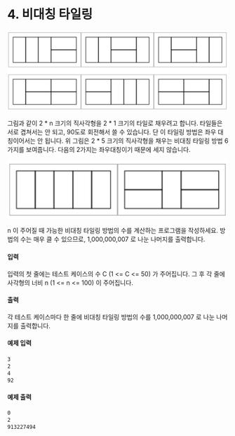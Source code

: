 # 4. 비대칭 타일링

![assymtiling_1](../../_images/asymtiling_1.png)

그림과 같이 2 * n 크기의 직사각형을 2 * 1 크기의 타일로 채우려고 합니다. 타일들은 서로 겹쳐서는 안 되고, 90도로 회전해서 쓸 수 있습니다. 단 이 타일링 방법은 좌우 대칭이어서는 안 됩니다. 위 그림은 2 * 5 크기의 직사각형을 채우는 비대칭 타일링 방법 6가지를 보여줍니다. 다음의 2가지는 좌우대칭이기 때문에 세지 않습니다.

![asymtiling_2](../../_images/asymtiling_2.png)

n 이 주어질 때 가능한 비대칭 타일링 방법의 수를 계산하는 프로그램을 작성하세요. 방법의 수는 매우 클 수 있으므로, 1,000,000,007 로 나눈 나머지를 출력합니다.



#### 입력

입력의 첫 줄에는 테스트 케이스의 수 C (1 <= C <= 50) 가 주어집니다. 그 후 각 줄에 사각형의 너비 n (1 <= n <= 100) 이 주어집니다.



#### 출력

각 테스트 케이스마다 한 줄에 비대칭 타일링 방법의 수를 1,000,000,007 로 나눈 나머지를 출력합니다.



#### 예제 입력

```
3
2
4
92
```



#### 예제 출력

```
0
2
913227494
```